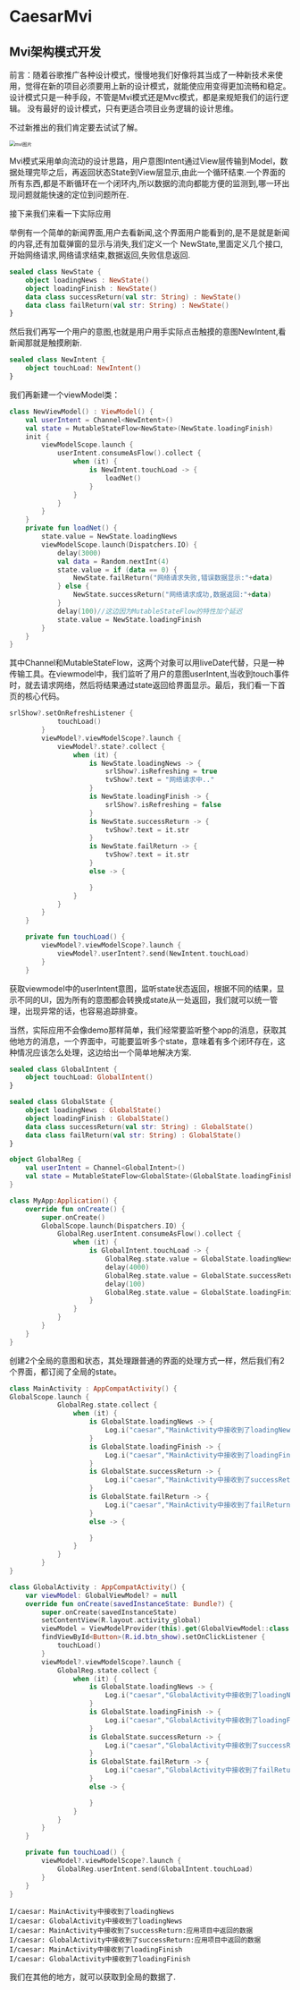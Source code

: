 # CaesarMvi
## Mvi架构模式开发

前言：随着谷歌推广各种设计模式，慢慢地我们好像将其当成了一种新技术来使用，觉得在新的项目必须要用上新的设计模式，就能使应用变得更加流畅和稳定。设计模式只是一种手段，不管是Mvi模式还是Mvc模式，都是来规矩我们的运行逻辑。
没有最好的设计模式，只有更适合项目业务逻辑的设计思维。

不过新推出的我们肯定要去试试了解。

<img src="/Users/caesar/Documents/mvi图片.png" alt="mvi图片" style="zoom:60%;" />

Mvi模式采用单向流动的设计思路，用户意图Intent通过View层传输到Model，数据处理完毕之后，再返回状态State到View层显示,由此一个循环结束.一个界面的所有东西,都是不断循环在一个闭环内,所以数据的流向都能方便的监测到,哪一环出现问题就能快速的定位到问题所在.

接下来我们来看一下实际应用

举例有一个简单的新闻界面,用户去看新闻,这个界面用户能看到的,是不是就是新闻的内容,还有加载弹窗的显示与消失,我们定义一个
NewState,里面定义几个接口,开始网络请求,网络请求结束,数据返回,失败信息返回.

```kotlin
sealed class NewState {
    object loadingNews : NewState()
    object loadingFinish : NewState()
    data class successReturn(val str: String) : NewState()
    data class failReturn(val str: String) : NewState()
}
```

然后我们再写一个用户的意图,也就是用户用手实际点击触摸的意图NewIntent,看新闻那就是触摸刷新.

```kotlin
sealed class NewIntent {
    object touchLoad: NewIntent()
}
```

我们再新建一个viewModel类：

```kotlin
class NewViewModel() : ViewModel() {
    val userIntent = Channel<NewIntent>()
    val state = MutableStateFlow<NewState>(NewState.loadingFinish)
    init {
        viewModelScope.launch {
            userIntent.consumeAsFlow().collect {
                when (it) {
                    is NewIntent.touchLoad -> {
                        loadNet()
                    }
                }
            }
        }
    }
    private fun loadNet() {
        state.value = NewState.loadingNews
        viewModelScope.launch(Dispatchers.IO) {
            delay(3000)
            val data = Random.nextInt(4)
            state.value = if (data == 0) {
                NewState.failReturn("网络请求失败,错误数据显示:"+data)
            } else {
                NewState.successReturn("网络请求成功,数据返回:"+data)
            }
            delay(100)//这边因为MutableStateFlow的特性加个延迟
            state.value = NewState.loadingFinish
        }
    }
}
```

其中Channel和MutableStateFlow，这两个对象可以用liveDate代替，只是一种传输工具。在viewmodel中，我们监听了用户的意图userIntent,当收到touch事件时，就去请求网络，然后将结果通过state返回给界面显示。最后，我们看一下首页的核心代码。

```kotlin
srlShow?.setOnRefreshListener {
            touchLoad()
        }
        viewModel?.viewModelScope?.launch {
            viewModel?.state?.collect {
                when (it) {
                    is NewState.loadingNews -> {
                        srlShow?.isRefreshing = true
                        tvShow?.text = "网络请求中.."
                    }
                    is NewState.loadingFinish -> {
                        srlShow?.isRefreshing = false
                    }
                    is NewState.successReturn -> {
                        tvShow?.text = it.str
                    }
                    is NewState.failReturn -> {
                        tvShow?.text = it.str
                    }
                    else -> {

                    }
                }
            }
        }
    }

    private fun touchLoad() {
        viewModel?.viewModelScope?.launch {
            viewModel?.userIntent?.send(NewIntent.touchLoad)
        }
    }
```

获取viewmodel中的userIntent意图，监听state状态返回，根据不同的结果，显示不同的UI，因为所有的意图都会转换成state从一处返回，我们就可以统一管理，出现异常的话，也容易追踪排查。

当然，实际应用不会像demo那样简单，我们经常要监听整个app的消息，获取其他地方的消息，一个界面中，可能要监听多个state，意味着有多个闭环存在，这种情况应该怎么处理，这边给出一个简单地解决方案.

```kotlin
sealed class GlobalIntent {
    object touchLoad: GlobalIntent()
}
```

```kotlin
sealed class GlobalState {
    object loadingNews : GlobalState()
    object loadingFinish : GlobalState()
    data class successReturn(val str: String) : GlobalState()
    data class failReturn(val str: String) : GlobalState()
}
```

```kotlin
object GlobalReg {
    val userIntent = Channel<GlobalIntent>()
    val state = MutableStateFlow<GlobalState>(GlobalState.loadingFinish)
}
```

```kotlin
class MyApp:Application() {
    override fun onCreate() {
        super.onCreate()
        GlobalScope.launch(Dispatchers.IO) {
            GlobalReg.userIntent.consumeAsFlow().collect {
                when (it) {
                    is GlobalIntent.touchLoad -> {
                        GlobalReg.state.value = GlobalState.loadingNews
                        delay(4000)
                        GlobalReg.state.value = GlobalState.successReturn("应用项目中返回的数据")
                        delay(100)
                        GlobalReg.state.value = GlobalState.loadingFinish
                    }
                }
            }
        }
    }
}
```

创建2个全局的意图和状态，其处理跟普通的界面的处理方式一样，然后我们有2个界面，都订阅了全局的state。

```kotlin
class MainActivity : AppCompatActivity() {
GlobalScope.launch {
            GlobalReg.state.collect {
                when (it) {
                    is GlobalState.loadingNews -> {
                        Log.i("caesar","MainActivity中接收到了loadingNews")
                    }
                    is GlobalState.loadingFinish -> {
                        Log.i("caesar","MainActivity中接收到了loadingFinish")
                    }
                    is GlobalState.successReturn -> {
                        Log.i("caesar","MainActivity中接收到了successReturn:"+it.str)
                    }
                    is GlobalState.failReturn -> {
                        Log.i("caesar","MainActivity中接收到了failReturn")
                    }
                    else -> {

                    }
                }
            }
        }
}
```

```kotlin
class GlobalActivity : AppCompatActivity() {
    var viewModel: GlobalViewModel? = null
    override fun onCreate(savedInstanceState: Bundle?) {
        super.onCreate(savedInstanceState)
        setContentView(R.layout.activity_global)
        viewModel = ViewModelProvider(this).get(GlobalViewModel::class.java)
        findViewById<Button>(R.id.btn_show).setOnClickListener {
            touchLoad()
        }
        viewModel?.viewModelScope?.launch {
            GlobalReg.state.collect {
                when (it) {
                    is GlobalState.loadingNews -> {
                        Log.i("caesar","GlobalActivity中接收到了loadingNews")
                    }
                    is GlobalState.loadingFinish -> {
                        Log.i("caesar","GlobalActivity中接收到了loadingFinish")
                    }
                    is GlobalState.successReturn -> {
                        Log.i("caesar","GlobalActivity中接收到了successReturn:"+it.str)
                    }
                    is GlobalState.failReturn -> {
                        Log.i("caesar","GlobalActivity中接收到了failReturn")
                    }
                    else -> {

                    }
                }
            }
        }
    }

    private fun touchLoad() {
        viewModel?.viewModelScope?.launch {
            GlobalReg.userIntent.send(GlobalIntent.touchLoad)
        }
    }
}
```

```
I/caesar: MainActivity中接收到了loadingNews
I/caesar: GlobalActivity中接收到了loadingNews
I/caesar: MainActivity中接收到了successReturn:应用项目中返回的数据
I/caesar: GlobalActivity中接收到了successReturn:应用项目中返回的数据
I/caesar: MainActivity中接收到了loadingFinish
I/caesar: GlobalActivity中接收到了loadingFinish
```

我们在其他的地方，就可以获取到全局的数据了.


